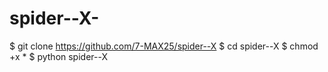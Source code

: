 # spider--X-
$ git clone https://github.com/7-MAX25/spider--X
$ cd spider--X
$ chmod +x *
$ python spider--X
